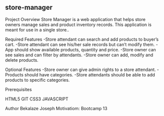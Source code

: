 ## store-manager
Project Overview
Store Manager is a web application that helps store owners manage sales and product inventory records. This application is meant for use in a single store..

Required Features
-Store attendant can search and add products to buyer’s cart.
-Store attendant can see his/her sale records but can’t modify them.
-App should show available products, quantity and price.
-Store owner can see sales and can filter by attendants.
-Store owner can add, modify and delete products.

 Optional Features
-Store owner can give admin rights to a store attendant.
-Products should have categories.
-Store attendants should be able to add products to specific categories.




Prerequisites

HTML5
GIT
CSS3
JAVASCRIPT

Author
Bekalaze Joseph
Motivatiom: Bootcamp 13
